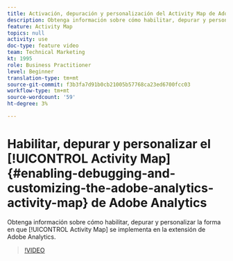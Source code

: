 ```yaml
---
title: Activación, depuración y personalización del Activity Map de Adobe Analytics
description: Obtenga información sobre cómo habilitar, depurar y personalizar la implementación de Activity Map en la extensión de Adobe Analytics.
feature: Activity Map
topics: null
activity: use
doc-type: feature video
team: Technical Marketing
kt: 1995
role: Business Practitioner
level: Beginner
translation-type: tm+mt
source-git-commit: f3b3fa7d91b0cb21005b57768ca23ed6700fcc03
workflow-type: tm+mt
source-wordcount: '59'
ht-degree: 3%

---
```



# Habilitar, depurar y personalizar el [!UICONTROL Activity Map] {#enabling-debugging-and-customizing-the-adobe-analytics-activity-map} de Adobe Analytics

Obtenga información sobre cómo habilitar, depurar y personalizar la forma en que [!UICONTROL Activity Map] se implementa en la extensión de Adobe Analytics.

>[!VIDEO](https://video.tv.adobe.com/v/25878?quality=12)
